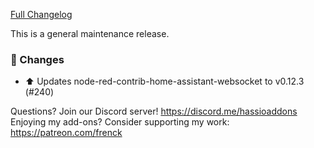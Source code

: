 [Full Changelog][changelog]

This is a general maintenance release.

### 🔨  Changes

- :arrow_up: Updates node-red-contrib-home-assistant-websocket to v0.12.3 (#240)

[changelog]: https://github.com/hassio-addons/addon-node-red/compare/v3.1.3...v3.1.4

Questions? Join our Discord server! https://discord.me/hassioaddons
Enjoying my add-ons? Consider supporting my work: https://patreon.com/frenck